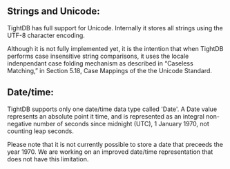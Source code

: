 Strings and Unicode:
--------------------

TightDB has full support for Unicode. Internally it stores all strings
using the UTF-8 character encoding.

Although it is not fully implemented yet, it is the intention that when
TightDB performs case insensitive string comparisons, it uses the
locale indenpendant case folding mechanism as described in “Caseless
Matching,” in Section 5.18, Case Mappings of the the Unicode Standard.



Date/time:
----------

TightDB supports only one date/time data type called 'Date'. A Date
value represents an absolute point it time, and is represented as an
integral non-negative number of seconds since midnight (UTC), 1
January 1970, not counting leap seconds.

Please note that it is not currently possible to store a date that
preceeds the year 1970. We are working on an improved date/time
representation that does not have this limitation.
